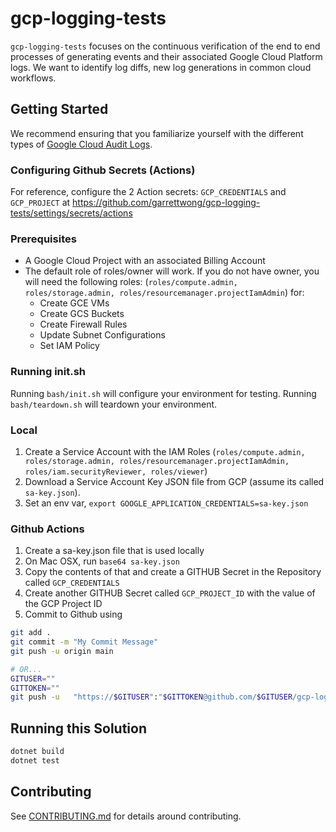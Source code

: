# gcp-logging-tests

`gcp-logging-tests` focuses on the continuous verification of the end to end processes of generating events and their associated Google Cloud Platform logs.  We want to identify log diffs, new log generations in common cloud workflows.  

## Getting Started

We recommend ensuring that you familiarize yourself with the different types of [Google Cloud Audit Logs](https://cloud.google.com/logging/docs/audit).

### Configuring Github Secrets (Actions)

For reference, configure the 2 Action secrets: `GCP_CREDENTIALS` and `GCP_PROJECT` at https://github.com/garrettwong/gcp-logging-tests/settings/secrets/actions

### Prerequisites

* A Google Cloud Project with an associated Billing Account
* The default role of roles/owner will work.  If you do not have owner, you will need the following roles: (`roles/compute.admin, roles/storage.admin, roles/resourcemanager.projectIamAdmin`) for:
  * Create GCE VMs
  * Create GCS Buckets
  * Create Firewall Rules
  * Update Subnet Configurations
  * Set IAM Policy

### Running init.sh

Running `bash/init.sh` will configure your environment for testing.  Running `bash/teardown.sh` will teardown your environment.

### Local

1. Create a Service Account with the IAM Roles (`roles/compute.admin, roles/storage.admin, roles/resourcemanager.projectIamAdmin, roles/iam.securityReviewer, roles/viewer`)
2. Download a Service Account Key JSON file from GCP (assume its called `sa-key.json`).
3. Set an env var, `export GOOGLE_APPLICATION_CREDENTIALS=sa-key.json`

### Github Actions

1. Create a sa-key.json file that is used locally
2. On Mac OSX, run `base64 sa-key.json`
3. Copy the contents of that and create a GITHUB Secret in the Repository called `GCP_CREDENTIALS`
4. Create another GITHUB Secret called `GCP_PROJECT_ID` with the value of the GCP Project ID
5. Commit to Github using
```bash
git add . 
git commit -m "My Commit Message"
git push -u origin main

# OR...
GITUSER=""
GITTOKEN=""
git push -u   "https://$GITUSER":"$GITTOKEN@github.com/$GITUSER/gcp-logging-tests.git"
```

## Running this Solution

```bash
dotnet build
dotnet test
```

## Contributing

See [CONTRIBUTING.md](./CONTRIBUTING.md) for details around contributing.